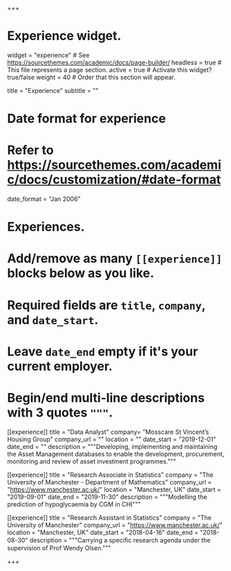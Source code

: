 +++
# Experience widget.
widget = "experience"  # See https://sourcethemes.com/academic/docs/page-builder/
headless = true  # This file represents a page section.
active = true  # Activate this widget? true/false
weight = 40  # Order that this section will appear.

title = "Experience"
subtitle = ""

# Date format for experience
#   Refer to https://sourcethemes.com/academic/docs/customization/#date-format
date_format = "Jan 2006"

# Experiences.
#   Add/remove as many `[[experience]]` blocks below as you like.
#   Required fields are `title`, `company`, and `date_start`.
#   Leave `date_end` empty if it's your current employer.
#   Begin/end multi-line descriptions with 3 quotes `"""`.

[[experience]]
  title = "Data Analyst"
  company= "Mosscare St Vincent’s Housing Group"
  company_url = ""
  location = ""
  date_start = "2019-12-01"
  date_end = ""
  description = """Developing, implementing and maintaining the Asset Management databases to enable the development, procurement, monitoring and review of asset investment programmes."""
 
[[experience]]
  title = "Research Associate in Statistics"
  company = "The University of Manchester - Department of Mathematics"
  company_url = "https://www.manchester.ac.uk/"
  location = "Manchester, UK"
  date_start = "2019-09-01"
  date_end = "2019-11-30"
  description = """Modelling the prediction of hypoglycaemia by CGM in CHI"""

[[experience]]
  title = "Research Assistant in Statistics"
  company = "The University of Manchester"
  company_url = "https://www.manchester.ac.uk/"
  location = "Manchester, UK"
  date_start = "2018-04-16"
  date_end = "2018-08-30"
  description = """Carrying a speciﬁc research agenda under the supervision of Prof Wendy Olsen."""

+++
